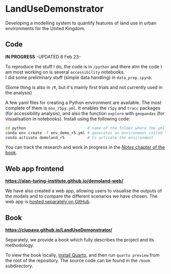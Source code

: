 # LandUseDemonstrator

Developing a modelling system to quantify features of land use in urban environments for the United Kingdom.

## Code

**IN PROGRESS** -UPDATED 8 Feb 23-

To reproduce the stuff I do, the code is in `/python` and there atm the code I am most working on is several `accessibility` notebooks.  
I did some preliminary stuff (simple data handling) in `data_prep.ipynb`.

(Some thing is also in `/R`, but it's mainly first trials and not currently used in the analysis)

A few yaml files for creating a Python environment are available.
The most complete of them is `env_r5py.yml`.
It enables the `r5py` and `tracc` packages (for accessibility analysis), and also the function `explore` with `geopandas` (for visualisation in notebooks).
Install using the following code:

```sh
cd python                           # name of the folder where the yml is located
conda env create -f env_demo_r5.yml # generates an environment called "demoland_r5"
conda activate demoland_r5          # to activate the environment
```

You can track the research and work in progress in the [*Notes* chapter of the book](https://ciupava.github.io/LandUseDemonstrator/notes.html).


## Web app frontend

**https://alan-turing-institute.github.io/demoland-web/**

We have also created a web app, allowing users to visualise the outputs of the models and to compare the different scenarios we have chosen.
The web app is [hosted separately on GitHub](https://github.com/alan-turing-institute/demoland-web).

## Book

**https://ciupava.github.io/LandUseDemonstrator/**

Separately, we provide a book which fully describes the project and its methodology.

To view the book locally, [install Quarto](https://quarto.org/), and then run `quarto preview` from the root of the repository.
The source code can be found in the `/book` subdirectory.
